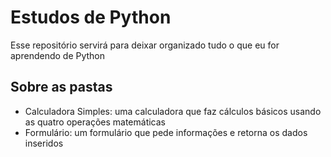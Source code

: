 # Estudos de Python
Esse repositório servirá para deixar organizado tudo o que eu for aprendendo de Python

## Sobre as pastas
- Calculadora Simples: uma calculadora que faz cálculos básicos usando as quatro operações matemáticas
- Formulário: um formulário que pede informações e retorna os dados inseridos
